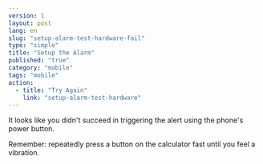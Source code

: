 ```yaml
---
version: 1
layout: post
lang: en
slug: "setup-alarm-test-hardware-fail"
type: "simple"
title: "Setup the Alarm"
published: "true"
category: "mobile"
tags: "mobile"
action: 
  - title: "Try Again"
    link: "setup-alarm-test-hardware"
---
```


It looks like you didn't succeed in triggering the alert using the phone's power button.

Remember: repeatedly press a button on the calculator fast until you feel a vibration.
